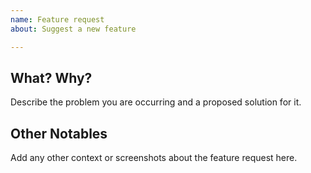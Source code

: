 ```yaml
---
name: Feature request
about: Suggest a new feature

---
```


## What? Why?

Describe the problem you are occurring and a proposed solution for it.

## Other Notables

Add any other context or screenshots about the feature request here.
